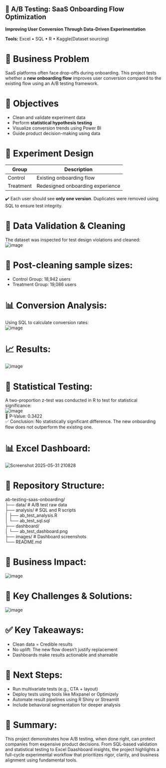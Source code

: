 ## 🧪 A/B Testing: SaaS Onboarding Flow Optimization  
**Improving User Conversion Through Data-Driven Experimentation**  

**Tools:** Excel • SQL • R • Kaggle(Dataset sourcing)  


# 📌 Business Problem  
SaaS platforms often face drop-offs during onboarding. This project tests whether a **new onboarding flow** improves user conversion compared to the existing flow using an A/B testing framework.  


# 🎯 **Objectives**  
- Clean and validate experiment data  
- Perform **statistical hypothesis testing**  
- Visualize conversion trends using Power BI  
- Guide product decision-making using data  


# 🧬 **Experiment Design**  
| Group      | Description                      |
|------------|----------------------------------|
| Control    | Existing onboarding flow         |
| Treatment  | Redesigned onboarding experience |  

✔️ Each user should see **only one version**. Duplicates were removed using SQL to ensure test integrity.  


# 🧹 **Data Validation & Cleaning**  
The dataset was inspected for test design violations and cleaned:  
![image](https://github.com/user-attachments/assets/4226080d-5182-46d7-823a-e8b68ab0bc4d)  

# 📌 **Post-cleaning sample sizes:**  
- Control Group: 18,942 users  
- Treatment Group: 19,086 users  

# 📊 **Conversion Analysis:**  
Using SQL to calculate conversion rates:  
![image](https://github.com/user-attachments/assets/111fd7a9-feab-41ca-acda-d37460caf668)  

# 📈 **Results:**
![image](https://github.com/user-attachments/assets/8a7099d2-0d1e-4f1f-936e-2d971628f41c)

# 📐 **Statistical Testing:**  
A two-proportion z-test was conducted in R to test for statistical significance:  
![image](https://github.com/user-attachments/assets/5c0a8921-2319-4bf6-adb5-2c231d2e7657)  
📌 P-Value: 0.3422  
✅ Conclusion: No statistically significant difference. The new onboarding flow does not outperform the existing one.  

# 📊 **Excel Dashboard:**  
![Screenshot 2025-05-31 210828](https://github.com/user-attachments/assets/e336f5c8-ee1e-4851-85fd-c2d9c0175adf)  

# 📂 **Repository Structure:**  
ab-testing-saas-onboarding/  
├── data/                  # A/B test raw data  
├── analysis/              # SQL and R scripts  
│   ├── ab_test_analysis.R  
│   └── ab_test_sql.sql  
├── dashboard/  
│   └── ab_test_dashboard.png  
├── images/                # Dashboard screenshots  
└── README.md  

# 💼 **Business Impact:**  
![image](https://github.com/user-attachments/assets/da523e6d-8f93-4725-a06f-39e725aa469c)  

# 🧠 **Key Challenges & Solutions:**  
![image](https://github.com/user-attachments/assets/26e249cf-17a7-4de7-9854-3f3dce9c2de3)  

# ✅ **Key Takeaways:**  
- Clean data = Credible results  
- No uplift: The new flow doesn’t justify replacement  
- Dashboards make results actionable and shareable  

# 🚀 **Next Steps:**  
- Run multivariate tests (e.g., CTA + layout)  
- Deploy tests using tools like Mixpanel or Optimizely  
- Automate result pipelines using R Shiny or Streamlit  
- Include behavioral segmentation for deeper analysis  

# 📌 **Summary:**  
This project demonstrates how A/B testing, when done right, can protect companies from expensive product decisions. From SQL-based validation and statistical testing to Excel Daashboard insights, the project highlights a full-cycle experimental workflow that prioritizes rigor, clarity, and business alignment using fundamental tools.  
